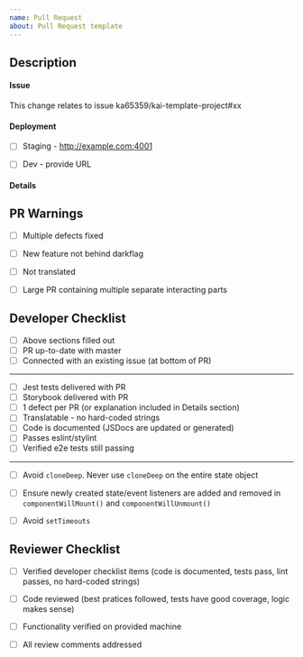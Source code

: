 ```yaml
---
name: Pull Request
about: Pull Request template
---
```


## Description

#### Issue
<!-- Example: ka65359/kai-template-project#xxx -->
This change relates to issue ka65359/kai-template-project#xx


#### Deployment
- [ ] Staging - http://example.com:4001
- [ ] Dev - provide URL


#### Details
<!-- Include any necessary description of changes, verification steps,
  configuration options, and screenshots of functionality here -->
  
  
## PR Warnings
- [ ] Multiple defects fixed
- [ ] New feature not behind darkflag
- [ ] Not translated
- [ ] Large PR containing multiple separate interacting parts

  
## Developer Checklist
  - [ ] Above sections filled out
  - [ ] PR up-to-date with master
  - [ ] Connected with an existing issue (at bottom of PR)
  ---
  - [ ] Jest tests delivered with PR
  - [ ] Storybook delivered with PR
  - [ ] 1 defect per PR (or explanation included in Details section)
  - [ ] Translatable - no hard-coded strings
  - [ ] Code is documented (JSDocs are updated or generated)
  - [ ] Passes eslint/stylint
  - [ ] Verified e2e tests still passing
  ---
  - [ ] Avoid `cloneDeep`. Never use `cloneDeep` on the entire state object
  - [ ] Ensure newly created state/event listeners are added and removed in `componentWillMount()` and `componentWillUnmount()`
  - [ ] Avoid `setTimeouts`
  
  
  ## Reviewer Checklist
  - [ ] Verified developer checklist items (code is documented, tests pass, lint passes, no hard-coded strings)
  - [ ] Code reviewed (best pratices followed, tests have good coverage, logic makes sense)
  - [ ] Functionality verified on provided machine
  - [ ] All review comments addressed
  
